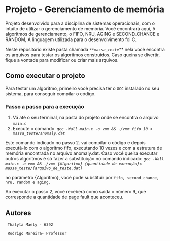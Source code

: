 # Projeto - Gerenciamento de memória

Projeto desenvolvido para a disciplina de sistemas operacionais, com o intuito de utilizar o gerenciamento de memória. Você encontrará aqui, 5 algoritmos de gerenciamento, o FIFO, NRU, AGING e SECOND_CHANCE e RANDOM, A linguagem  utilizada para o desenvolvimento foi C.

Neste repositório existe pasta chamada *`**massa_teste`*** nela você encontra os arquivos para testar os algoritmos construídos. Caso queira se divertir, fique a vontade para modificar ou criar mais arquivos.

## **Como executar o projeto**

Para testar um algoritmo, primeiro você precisa ter o `GCC` instalado no seu sistema, para conseguir compilar o código.

### Passo a passo para a execução

1. Vá até o seu terminal, na pasta do projeto onde se encontra o arquivo `main.c`
2. Execute o comando  *`gcc -Wall main.c -o vmm && ./vmm fifo 10 < massa_teste/anomaly.dat`*

Este comando indicado no passo 2. vai compilar o código e depois executá-lo com o algoritmo fifo, executando 10 vezes e com a estrutura de memória encontrada no arquivo anomaly.dat. Caso você queira executar outros algoritmos é só fazer a substituição no comando indicado: *`gcc -Wall main.c -o vmm && ./vmm {Algoritmo} {quantidade de execução}< massa_teste/{arquivo_de_teste.dat}`*

no parâmetro {Algoritmo}, você pode substituir por `fifo, second_chance, nru, random e aging.`

Ao executar o passo 2, você receberá como saída o número 9, que corresponde a quantidade de page fault que aconteceu.

## **Autores**

     Thalyta Maely - 6392

     Rodrigo Moreira- Professor
